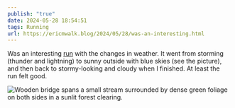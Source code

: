 ```yaml
---
publish: "true"
date: 2024-05-28 18:54:51
tags: Running
url: https://ericmwalk.blog/2024/05/28/was-an-interesting.html
---
```


Was an interesting [run](https://strava.com/activities/11519735941) with the changes in weather. It went from storming (thunder and lightning) to sunny outside with blue skies (see the picture), and then back to stormy-looking and cloudy when I finished. At least the run felt good.

![Wooden bridge spans a small stream surrounded by dense green foliage on both sides in a sunlit forest clearing.](https://ericmwalk.blog/uploads/2024/img-0089.jpeg)